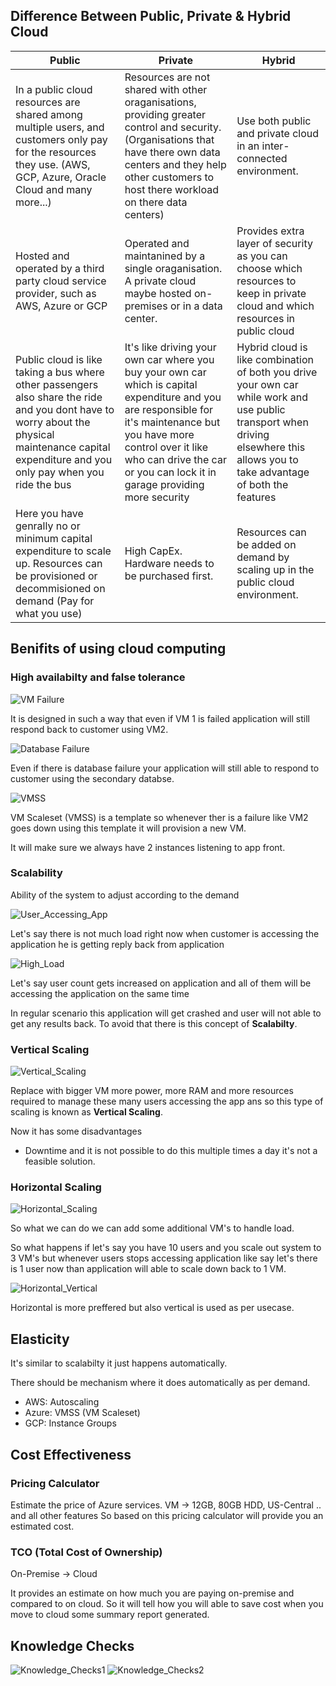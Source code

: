 ## Difference Between Public, Private & Hybrid Cloud

| Public | Private | Hybrid |
| ------ | ------- | ------ |
| In a public cloud resources are shared among multiple users, and customers only pay for the resources they use. (AWS, GCP, Azure, Oracle Cloud and many more...) | Resources are not shared with other oraganisations, providing greater control and security. (Organisations that have there own data centers and they help other customers to host there workload on there data centers) | Use both public and private cloud in an inter-connected environment. |
| Hosted and operated by a third party cloud service provider, such as AWS, Azure or GCP | Operated and maintanined by a single oraganisation. A private cloud maybe hosted on-premises or in a data center. | Provides extra layer of security as you can choose which resources to keep in private cloud and which resources in public cloud |
| Public cloud is like taking a bus where other passengers also share the ride and you dont have to worry about the physical maintenance capital expenditure and you only pay when you ride the bus | It's like driving your own car where you buy your own car which is capital expenditure and you are responsible for it's maintenance but you have more control over it like who can drive the car or you can lock it in garage providing more security | Hybrid cloud is like combination of both you drive your own car while work and use public transport when driving elsewhere this allows you to take advantage of both the features |
| Here you have genrally no or minimum capital expenditure to scale up. Resources can be provisioned or decommisioned on demand (Pay for what you use) | High CapEx. Hardware needs to be purchased first. | Resources can be added on demand by scaling up in the public cloud environment. |

## Benifits of using cloud computing

### High availabilty and false tolerance

![VM Failure](images/02/VM_failure.png)

It is designed in such a way that even if VM 1 is failed application will still respond back to customer using VM2.

![Database Failure](images/02/Database_failure.png)

Even if there is database failure your application will still able to respond to customer using the secondary databse.

![VMSS](images/02/VMSS.png)

VM Scaleset (VMSS) is a template so whenever ther is a failure like VM2 goes down using this template it will provision a new VM.

It will make sure we always have 2 instances listening to app front.

### Scalability
Ability of the system to adjust according to the demand

![User_Accessing_App](images/02/User_Accessing_App.png)

Let's say there is not much load right now when customer is accessing the application he is getting reply back from application

![High_Load](images/02/High_Load.png)

Let's say user count gets increased on application and all of them will be accessing the application on the same time

In regular scenario this application will get crashed and user will not able to get any results back. To avoid that there is this concept of **Scalabilty**.

### Vertical Scaling
![Vertical_Scaling](images/02/Vertical_Scaling.png)

Replace with bigger VM more power, more RAM and more resources required to manage these many users accessing the app ans so this type of scaling is known as **Vertical Scaling**.

Now it has some disadvantages
- Downtime and it is not possible to do this multiple times a day it's not a feasible solution.

### Horizontal Scaling
![Horizontal_Scaling](images/02/Horizontal_Scaling.png)

So what we can do we can add some additional VM's to handle load.

So what happens if let's say you have 10 users and you scale out system to 3 VM's but whenever users stops accessing application like say let's there is 1 user now than application will able to scale down back to 1 VM.

![Horizontal_Vertical](images/02/Horizontal_Vertical.png)

Horizontal is more preffered but also vertical is used as per usecase.

## Elasticity
It's similar to scalabilty it just happens automatically.

There should be mechanism where it does automatically as per demand.
- AWS: Autoscaling
- Azure: VMSS (VM Scaleset)
- GCP: Instance Groups

## Cost Effectiveness
### Pricing Calculator
Estimate the price of Azure services.
VM -> 12GB, 80GB HDD, US-Central .. and all other features So based on this pricing calculator will provide you an estimated cost.

### TCO (Total Cost of Ownership)
On-Premise -> Cloud

It provides an estimate on how much you are paying on-premise and compared to on cloud. So it will tell how you will able to save cost when you move to cloud some summary report generated.

## Knowledge Checks
![Knowledge_Checks1](images/02/Knowledge_Checks1.png)
![Knowledge_Checks2](images/02/Knowledge_Checks2.png)